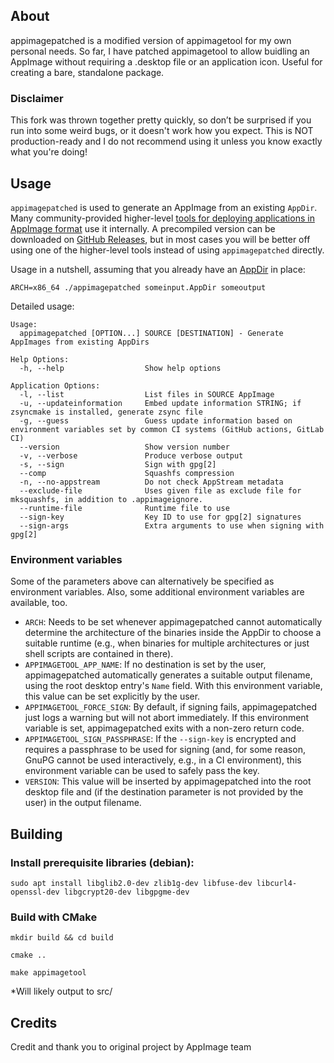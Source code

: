 ## About
appimagepatched is a modified version of appimagetool for my own personal needs.
So far, I have patched appimagetool to allow buidling an AppImage without requiring a .desktop file or an application icon.
Useful for creating a bare, standalone package.

### Disclaimer
This fork was thrown together pretty quickly, so don’t be surprised if you run into some weird bugs, or it doesn't work how you expect. This is NOT production-ready and I do not recommend using it unless you know exactly what you're doing!

## Usage

`appimagepatched` is used to generate an AppImage from an existing `AppDir`. Many community-provided higher-level [tools for deploying applications in AppImage format](https://github.com/AppImageCommunity/awesome-appimage/blob/main/README.md#appimage-developer-tools) use it internally. A precompiled version can be downloaded on [GitHub Releases](../..//releases), but in most cases you will be better off using one of the higher-level tools instead of using `appimagepatched` directly.

Usage in a nutshell, assuming that you already have an [AppDir](https://github.com/AppImage/AppImageSpec/blob/master/draft.md#appdir) in place:

```
ARCH=x86_64 ./appimagepatched someinput.AppDir someoutput
```

Detailed usage:
```
Usage:
  appimagepatched [OPTION...] SOURCE [DESTINATION] - Generate AppImages from existing AppDirs

Help Options:
  -h, --help                  Show help options

Application Options:
  -l, --list                  List files in SOURCE AppImage
  -u, --updateinformation     Embed update information STRING; if zsyncmake is installed, generate zsync file
  -g, --guess                 Guess update information based on environment variables set by common CI systems (GitHub actions, GitLab CI)
  --version                   Show version number
  -v, --verbose               Produce verbose output
  -s, --sign                  Sign with gpg[2]
  --comp                      Squashfs compression
  -n, --no-appstream          Do not check AppStream metadata
  --exclude-file              Uses given file as exclude file for mksquashfs, in addition to .appimageignore.
  --runtime-file              Runtime file to use
  --sign-key                  Key ID to use for gpg[2] signatures
  --sign-args                 Extra arguments to use when signing with gpg[2]
```

### Environment variables

Some of the parameters above can alternatively be specified as environment variables. Also, some additional environment variables are available, too.

- `ARCH`: Needs to be set whenever appimagepatched cannot automatically determine the architecture of the binaries inside the AppDir to choose a suitable runtime (e.g., when binaries for multiple architectures or just shell scripts are contained in there).
- `APPIMAGETOOL_APP_NAME`: If no destination is set by the user, appimagepatched automatically generates a suitable output filename, using the root desktop entry's `Name` field. With this environment variable, this value can be set explicitly by the user.
- `APPIMAGETOOL_FORCE_SIGN`: By default, if signing fails, appimagepatched just logs a warning but will not abort immediately. If this environment variable is set, appimagepatched exits with a non-zero return code.
- `APPIMAGETOOL_SIGN_PASSPHRASE`: If the `--sign-key` is encrypted and requires a passphrase to be used for signing (and, for some reason, GnuPG cannot be used interactively, e.g., in a CI environment), this environment variable can be used to safely pass the key.
- `VERSION`: This value will be inserted by appimagepatched into the root desktop file and (if the destination parameter is not provided by the user) in the output filename.

## Building

### Install prerequisite libraries (debian):
```
sudo apt install libglib2.0-dev zlib1g-dev libfuse-dev libcurl4-openssl-dev libgcrypt20-dev libgpgme-dev
```
### Build with CMake
```
mkdir build && cd build
```
```
cmake ..
```
```
make appimagetool
```
*Will likely output to src/
## Credits
Credit and thank you to original project by AppImage team
